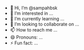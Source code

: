 - 👋 Hi, I’m @sampahbsk
- 👀 I’m interested in ...
- 🌱 I’m currently learning ...
- 💞️ I’m looking to collaborate on ...
- 📫 How to reach me ...
- 😄 Pronouns: ...
- ⚡ Fun fact: ...

<!---
sampahbsk/sampahbsk is a ✨ special ✨ repository because its `README.md` (this file) appears on your GitHub profile.
You can click the Preview link to take a look at your changes.
--->
